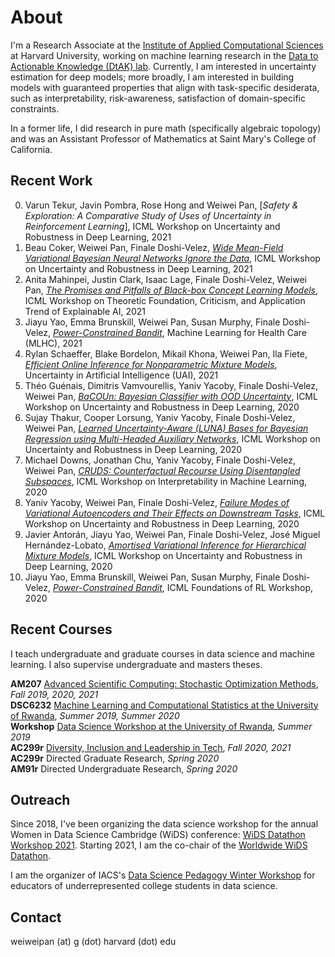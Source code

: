 
# About
I'm a Research Associate at the [Institute of Applied Computational Sciences](https://iacs.seas.harvard.edu) at Harvard University, working on machine learning research in the [Data to Actionable Knowledge (DtAK) lab](https://dtak.github.io). Currently, I am interested in uncertainty estimation for deep models; more broadly, I am interested in building models with guaranteed properties that align with task-specific desiderata, such as interpretability, risk-awareness, satisfaction of domain-specific constraints. 

In a former life, I did research in pure math (specifically algebraic topology) and was an Assistant Professor of Mathematics at Saint Mary's College of California.


## Recent Work
0. Varun Tekur, Javin Pombra, Rose Hong and Weiwei Pan, [*Safety & Exploration: A Comparative Study of Uses of Uncertainty in Reinforcement Learning*], ICML Workshop on Uncertainty and Robustness in Deep Learning, 2021
1. Beau Coker, Weiwei Pan, Finale Doshi-Velez, [*Wide Mean-Field Variational Bayesian Neural Networks Ignore the Data*](https://arxiv.org/pdf/2106.07052.pdf), ICML Workshop on Uncertainty and Robustness in Deep Learning, 2021
2. Anita Mahinpei, Justin Clark, Isaac Lage, Finale Doshi-Velez, Weiwei Pan, [*The Promises and Pitfalls of Black-box Concept Learning Models*](http://arxiv.org/abs/2106.13314), ICML Workshop on Theoretic Foundation, Criticism, and Application Trend of Explainable AI, 2021 
3. Jiayu Yao, Emma Brunskill, Weiwei Pan, Susan Murphy, Finale Doshi-Velez, [*Power-Constrained Bandit*](https://arxiv.org/pdf/2004.06230.pdf), Machine Learning for Health Care (MLHC), 2021
4. Rylan Schaeffer, Blake Bordelon, Mikail Khona, Weiwei Pan, Ila Fiete, [*Efficient Online Inference for Nonparametric Mixture Models*](https://fietelabmit.files.wordpress.com/2021/06/final_camera_ready.pdf), Uncertainty in Artificial Intelligence (UAI), 2021
5. Théo Guénais, Dimitris Vamvourellis, Yaniv Yacoby, Finale Doshi-Velez, Weiwei Pan, [*BaCOUn: Bayesian Classifier with OOD Uncertainty*](http://www.gatsby.ucl.ac.uk/~balaji/udl2020/accepted-papers/UDL2020-paper-085.pdf), ICML Workshop on Uncertainty and Robustness in Deep Learning, 2020
6. Sujay Thakur, Cooper Lorsung, Yaniv Yacoby, Finale Doshi-Velez, Weiwei Pan, [*Learned Uncertainty-Aware (LUNA) Bases for Bayesian Regression using Multi-Headed Auxiliary Networks*](https://arxiv.org/abs/2006.11695), ICML Workshop on Uncertainty and Robustness in Deep Learning, 2020
7. Michael Downs, Jonathan Chu, Yaniv Yacoby, Finale Doshi-Velez, Weiwei Pan, [*CRUDS: Counterfactual Recourse Using Disentangled Subspaces*](https://finale.seas.harvard.edu/files/finale/files/cruds-_counterfactual_recourse_using_disentangled_subspaces.pdf), ICML Workshop on Interpretability in Machine Learning, 2020
8. Yaniv Yacoby, Weiwei Pan, Finale Doshi-Velez, [*Failure Modes of Variational Autoencoders and Their Effects on Downstream Tasks*](http://www.gatsby.ucl.ac.uk/~balaji/udl2020/accepted-papers/UDL2020-paper-056.pdf), ICML Workshop on Uncertainty and Robustness in Deep Learning, 2020
9. Javier Antorán, Jiayu Yao, Weiwei Pan, Finale Doshi-Velez, José Miguel Hernández-Lobato, [*Amortised Variational Inference for Hierarchical Mixture Models*](http://www.gatsby.ucl.ac.uk/~balaji/udl2020/accepted-papers/UDL2020-paper-139.pdf), ICML Workshop on Uncertainty and Robustness in Deep Learning, 2020
10. Jiayu Yao, Emma Brunskill, Weiwei Pan, Susan Murphy, Finale Doshi-Velez, [*Power-Constrained Bandit*](https://arxiv.org/pdf/2004.06230.pdf), ICML Foundations of RL Workshop, 2020


## Recent Courses
I teach undergraduate and graduate courses in data science and machine learning. I also supervise undergraduate and masters theses.

**AM207** [Advanced Scientific Computing: Stochastic Optimization Methods](https://onefishy.github.io/am207/), *Fall 2019, 2020, 2021*<br>
**DSC6232** [Machine Learning and Computational Statistics at the University of Rwanda](https://onefishy.github.io/Rwanda-Data-Science/), *Summer 2019, Summer 2020*<br>
**Workshop** [Data Science Workshop at the University of Rwanda](https://github.com/onefishy/rwanda_workshop), *Summer 2019*<br>
**AC299r** [Diversity, Inclusion and Leadership in Tech](https://onefishy.github.io/DIL_in_tech/), *Fall 2020, 2021*<br>
**AC299r** Directed Graduate Research, *Spring 2020*<br>
**AM91r** Directed Undergraduate Research, *Spring 2020*

## Outreach
Since 2018, I've been organizing the data science workshop for the annual Women in Data Science Cambridge (WiDS) conference: [WiDS Datathon Workshop 2021](https://onefishy.github.io/wids_datathon/). Starting 2021, I am the co-chair of the [Worldwide WiDS Datathon](https://www.widsconference.org).

I am the organizer of IACS's [Data Science Pedagogy Winter Workshop](https://onefishy.github.io/data-science-workshop/) for educators of underrepresented college students in data science.

## Contact
weiweipan (at) g (dot) harvard (dot) edu
